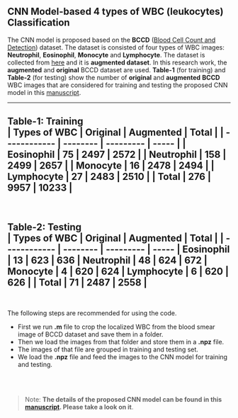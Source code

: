 ## CNN Model-based 4 types of WBC (leukocytes) Classification
The CNN model is proposed based on the __BCCD__ ([Blood Cell Count and Detection](https://github.com/Shenggan/BCCD_Dataset "BCCD")) dataset. The dataset is consisted of four types of WBC images: __Neutrophil__, __Eosinophil__, __Monocyte__ and __Lymphocyte__. The dataset is collected from [here](https://www.kaggle.com/paultimothymooney/blood-cells/, "Blood Cell Images") and it is __augmented dataset__. In this research work, the __augmented__ and __original__ BCCD dataset are used. __Table-1__ (for training) and __Table-2__ (for testing) show the number of __original__ and __augmented__ __BCCD__ WBC images that are considered for training and testing the proposed CNN model in this [manuscript](https://www.sciencedirect.com/science/article/abs/pii/S0957417420300373 "An Automatic Nucleus Segmentation and CNN Model based Classification Method of White Blood Cell").

---
Table-1: __Training__
<br>
| Types of WBC | Original | Augmented | Total |
| ------------ | -------- | --------- | ----- |
| Eosinophil	  | 75       | 2497      | 2572  |
| Neutrophil	  | 158      | 2499      | 2657  |
| Monocyte	    | 16       | 2478      | 2494  |
| Lymphocyte	  | 27       | 2483      | 2510  |
| __Total__    | 276      | 9957      | 10233 |
---
<br>

Table-2: __Testing__
<br>
| Types of WBC | Original | Augmented | Total |
| ------------ | -------- | --------- | ----- |
Eosinophil	    | 13       | 623       | 636   | 
Neutrophil	    | 48       | 624       | 672   |
Monocyte	      | 4        | 620       | 624   |
Lymphocyte	    | 6        | 620       | 626   |
| __Total__    | 71       | 2487      | 2558  |
---
<br>

The following steps are recommended for using the code. 
- First we run __.m__ file to crop the localized WBC from the blood smear image of BCCD dataset and save them in a folder.
- Then we load the images from that folder and store them in a __.npz__ file.
- The images of that file are grouped in training and testing set.
- We load the __.npz__ file and feed the images to the CNN model for training and testing.
<br>
<br>

>Note: __The details of the proposed CNN model can be found in this [manuscript](https://www.sciencedirect.com/science/article/abs/pii/S0957417420300373 "An Automatic Nucleus Segmentation and CNN Model based Classification Method of White Blood Cell"). Please take a look on it__.